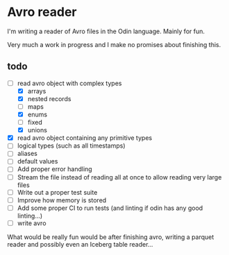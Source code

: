 # Avro reader

I'm writing a reader of Avro files in the Odin language. Mainly for fun.

Very much a work in progress and I make no promises about finishing this.

## todo

- [ ] read avro object with complex types
    - [x] arrays
    - [x] nested records
    - [ ] maps
    - [x] enums
    - [ ] fixed
    - [x] unions
- [x] read avro object containing any primitive types
- [ ] logical types (such as all timestamps)
- [ ] aliases
- [ ] default values
- [ ] Add proper error handling
- [ ] Stream the file instead of reading all at once to allow reading very large files
- [ ] Write out a proper test suite
- [ ] Improve how memory is stored
- [ ] Add some proper CI to run tests (and linting if odin has any good linting...)
- [ ] write avro

What would be really fun would be after finishing avro, writing a parquet reader and possibly even an Iceberg table reader...

